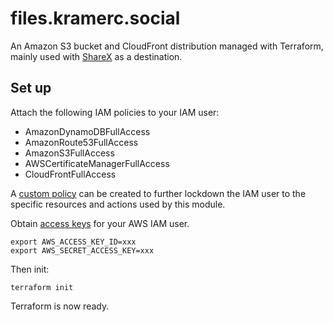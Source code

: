 # files.kramerc.social

An Amazon S3 bucket and CloudFront distribution managed with Terraform, mainly used with [ShareX](https://getsharex.com/) as a destination.

## Set up

Attach the following IAM policies to your IAM user:
- AmazonDynamoDBFullAccess
- AmazonRoute53FullAccess
- AmazonS3FullAccess
- AWSCertificateManagerFullAccess
- CloudFrontFullAccess

A [custom policy](https://docs.aws.amazon.com/IAM/latest/UserGuide/access_controlling.html) can be created to further lockdown the IAM user to the specific resources and actions used by this module. 

Obtain [access keys](https://docs.aws.amazon.com/IAM/latest/UserGuide/id_credentials_access-keys.html) for your AWS IAM user.
```
export AWS_ACCESS_KEY_ID=xxx
export AWS_SECRET_ACCESS_KEY=xxx
```

Then init:
```shell
terraform init
```

Terraform is now ready.
